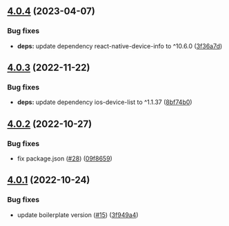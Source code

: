 ## [4.0.4](https://github.com/technology-studio/react-native-device-utils/compare/v4.0.3...v4.0.4) (2023-04-07)


### Bug fixes

* **deps:** update dependency react-native-device-info to ^10.6.0 ([3f36a7d](https://github.com/technology-studio/react-native-device-utils/commit/3f36a7dfd87b33a4a86a20194d5dccae650e042a))

## [4.0.3](https://github.com/technology-studio/react-native-device-utils/compare/v4.0.2...v4.0.3) (2022-11-22)


### Bug fixes

* **deps:** update dependency ios-device-list to ^1.1.37 ([8bf74b0](https://github.com/technology-studio/react-native-device-utils/commit/8bf74b05d7d96846a9a7200270e983e133a56126))

## [4.0.2](https://github.com/technology-studio/react-native-device-utils/compare/v4.0.1...v4.0.2) (2022-10-27)


### Bug fixes

* fix package.json ([#28](https://github.com/technology-studio/react-native-device-utils/issues/28)) ([09f8659](https://github.com/technology-studio/react-native-device-utils/commit/09f8659189b40c48b9c960b4ee94612aa12b6aa2))

## [4.0.1](https://github.com/technology-studio/react-native-device-utils/compare/v4.0.0...v4.0.1) (2022-10-24)


### Bug fixes

* update boilerplate version ([#15](https://github.com/technology-studio/react-native-device-utils/issues/15)) ([3f949a4](https://github.com/technology-studio/react-native-device-utils/commit/3f949a41a474d7a71934143645db3ae333ec94cd))
